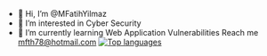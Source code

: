 - 👋 Hi, I’m @MFatihYilmaz
- 👀 I’m interested in Cyber Security
- 🌱 I’m currently learning Web Application Vulnerabilities
 Reach me mfth78@hotmail.com
[![Top languages](https://github-readme-stats.vercel.app/api/top-langs/?username=MFatihYilmaz&theme=blue-green)](https://github.com/anuraghazra/github-readme-stats)
 

<!---
MFatihYilmaz/MFatihYilmaz is a ✨ special ✨ repository because its `README.md` (this file) appears on your GitHub profile.
You can click the Preview link to take a look at your changes.
--->
